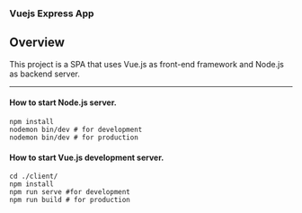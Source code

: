 ### Vuejs Express App

## Overview
This project is a SPA that uses Vue.js as front-end framework and Node.js as backend server.

------------

#### How to start Node.js server.
```shell
npm install
nodemon bin/dev # for development
nodemon bin/dev # for production
```

#### How to start Vue.js development server.
```shell
cd ./client/
npm install
npm run serve #for development
npm run build # for production
```
